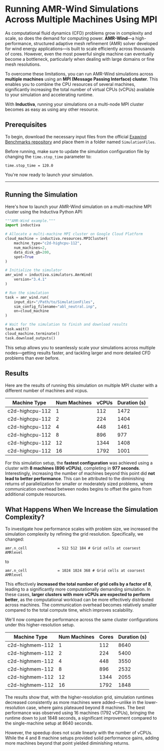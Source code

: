# Running AMR-Wind Simulations Across Multiple Machines Using MPI

As computational fluid dynamics (CFD) problems grow in complexity and scale, so
does the demand for computing power. **AMR-Wind**—a high-performance, structured
adaptive mesh refinement (AMR) solver developed for wind energy applications—is
built to scale efficiently across thousands of cores. However, even the most
powerful single machine can eventually become a bottleneck, particularly when
dealing with large domains or fine mesh resolutions.

To overcome these limitations, you can run AMR-Wind simulations across
**multiple machines** using an **MPI (Message Passing Interface) cluster**. This
enables you to combine the CPU resources of several machines, significantly
increasing the total number of virtual CPUs (vCPUs) available to your simulation
and accelerating runtime.

With **Inductiva**, running your simulations on a multi-node MPI cluster becomes
as easy as using any other resource.

## Prerequisites

To begin, download the necessary input files from the official
[Exawind Benchmarks repository](https://github.com/Exawind/exawind-benchmarks/tree/main/amr-wind/atmospheric_boundary_layer/neutral/input_files) and place them in a folder named `SimulationFiles`.

Before running, make sure to update the simulation configuration file by
changing the `time.stop_time` parameter to:

```
time.stop_time = 120.0
```

You're now ready to launch your simulation.

---

## Running the Simulation

Here's how to launch your AMR-Wind simulation on a multi-machine MPI cluster
using the Inductiva Python API:

```python
"""AMR-Wind example."""
import inductiva

# Allocate a multi-machine MPI cluster on Google Cloud Platform
cloud_machine = inductiva.resources.MPICluster(
    machine_type="c2d-highcpu-112",
    num_machines=2,
    data_disk_gb=200,
    spot=True
)

# Initialize the simulator
amr_wind = inductiva.simulators.AmrWind(
    version="3.4.1"
)

# Run the simulation
task = amr_wind.run(
    input_dir="/Path/to/SimulationFiles",
    sim_config_filename="abl_neutral.inp",
    on=cloud_machine
)

# Wait for the simulation to finish and download results
task.wait()
cloud_machine.terminate()
task.download_outputs()
```

This setup allows you to seamlessly scale your simulations across multiple
nodes—getting results faster, and tackling larger and more detailed CFD problems
than ever before.

## Results

Here are the results of running this simulation on multiple MPI cluster with
a different number of machines and vcpus.

| Machine Type      | Num Machines | vCPUs | Duration (s) |
|-------------------|--------------|-------|---------------|
| c2d-highcpu-112   | 1            | 112   | 1472          |
| c2d-highcpu-112   | 2            | 224   | 1404          |
| c2d-highcpu-112   | 4            | 448   | 1461          |
| c2d-highcpu-112   | 8            | 896   | 977           |
| c2d-highcpu-112   | 12           | 1344  | 1408          |
| c2d-highcpu-112   | 16           | 1792  | 1001          |

For this simulation setup, the **fastest configuration** was achieved using a
cluster with **8 machines (896 vCPUs)**, completing in **977 seconds**.
Interestingly, increasing the number of machines beyond this point did
**not lead to better performance**. This can be attributed to the diminishing
returns of parallelization for smaller or moderately sized problems, where
communication overhead between nodes begins to offset the gains from additional
compute resources.

## What Happens When We Increase the Simulation Complexity?

To investigate how performance scales with problem size, we increased the
simulation complexity by refining the grid resolution. Specifically, we changed:

```
amr.n_cell              = 512 512 184 # Grid cells at coarsest AMRlevel
```

to

```
amr.n_cell              = 1024 1024 368 # Grid cells at coarsest AMRlevel
```

This effectively **increased the total number of grid cells by a factor of 8**,
leading to a significantly more computationally demanding simulation. In these
cases, **larger clusters with more vCPUs are expected to perform better**, as
the computational workload can be more effectively distributed across machines.
The communication overhead becomes relatively smaller compared to the total
compute time, which improves scalability.

We'll now compare the performance across the same cluster configurations under
this higher-resolution setup.

| Machine Type    | Num Machines | Cores | Duration (s) |
| --------------- | ------------ | ----- | ------------ |
| c2d-highmem-112 | 1            | 112   | 8640         |
| c2d-highmem-112 | 2            | 224   | 5400         |
| c2d-highmem-112 | 4            | 448   | 3550         |
| c2d-highmem-112 | 8            | 896   | 2532         |
| c2d-highmem-112 | 12           | 1344  | 2055         |
| c2d-highmem-112 | 16           | 1792  | 1848         |

The results show that, with the higher-resolution grid, simulation runtimes
decreased consistently as more machines were added—unlike in the lower-resolution
case, where gains plateaued beyond 8 machines. The best performance was observed
using 16 machines (1792 vCPUs), bringing the runtime down to just 1848 seconds,
a significant improvement compared to the single-machine setup at 8640 seconds.

However, the speedup does not scale linearly with the number of vCPUs. While the
4 and 8 machine setups provided solid performance gains, adding more machines
beyond that point yielded diminishing returns.
